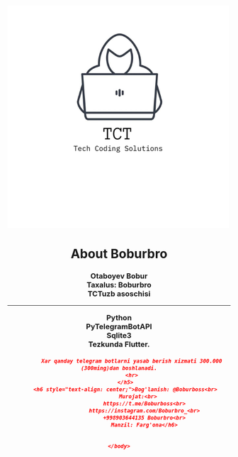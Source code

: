 <!DOCTYPE html>

<html>
    <head>
        <title>Boburbro.uz</title>
        <link rel="stylesheet" href="style.css">
    </head>
    <body>
        <img src="1.png" alt="" class="type1">
        <h1 style="text-align: center;">About Boburbro</h1>
        <h3 style="text-align: center;">Otaboyev Bobur<br>
        Taxalus: Boburbro<br>
        TCTuzb asoschisi<br>
            <hr>
            Python<br>
        PyTelegramBotAPI<br>
            Sqlite3<br>
        Tezkunda Flutter.</h3>
        <h5 style="color: red; text-align: center; font-weight: bold;">

            Xar qanday telegram botlarni yasab berish xizmati 300.000 (300ming)dan boshlanadi.
            <hr>
        </h5>
        <h6 style="text-align: center;">Bog'lanish: @Boburboss<br>
                Murojat:<br>
                    https://t.me/Boburboss<br>
                    https://instagram.com/Boburbro_<br>
                    +998903644135 Boburbro<br>
                    Manzil: Farg'ona</h6>


    </body>
</html>
